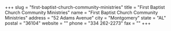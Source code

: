 +++
slug = "first-baptist-church-community-ministries"
title = "First Baptist Church Community Ministries"
name = "First Baptist Church Community Ministries"
address = "52 Adams Avenue"
city = "Montgomery"
state = "AL"
postal = "36104"
website = ""
phone = "334 262-2273"
fax = ""
+++
